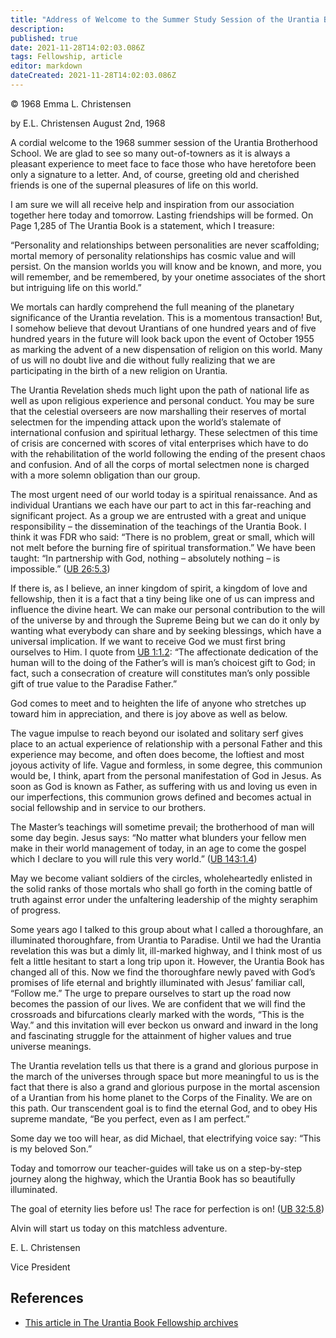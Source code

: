 ```yaml
---
title: "Address of Welcome to the Summer Study Session of the Urantia Brotherhood School"
description: 
published: true
date: 2021-11-28T14:02:03.086Z
tags: Fellowship, article
editor: markdown
dateCreated: 2021-11-28T14:02:03.086Z
---
```


<p class="v-card v-sheet theme--light grey lighten-3 px-2">© 1968 Emma L. Christensen</p>

by E.L. Christensen
August 2nd, 1968

A cordial welcome to the 1968 summer session of the Urantia Brotherhood School. We are glad to see so many out-of-towners as it is always a pleasant experience to meet face to face those who have heretofore been only a signature to a letter. And, of course, greeting old and cherished friends is one of the supernal pleasures of life on this world.

I am sure we will all receive help and inspiration from our association together here today and tomorrow. Lasting friendships will be formed. On Page 1,285 of The Urantia Book is a statement, which I treasure:

“Personality and relationships between personalities are never scaffolding; mortal memory of personality relationships has cosmic value and will persist. On the mansion worlds you will know and be known, and more, you will remember, and be remembered, by your onetime associates of the short but intriguing life on this world.”

We mortals can hardly comprehend the full meaning of the planetary significance of the Urantia revelation. This is a momentous transaction! But, I somehow believe that devout Urantians of one hundred years and of five hundred years in the future will look back upon the event of October 1955 as marking the advent of a new dispensation of religion on this world. Many of us will no doubt live and die without fully realizing that we are participating in the birth of a new religion on Urantia.

The Urantia Revelation sheds much light upon the path of national life as well as upon religious experience and personal conduct. You may be sure that the celestial overseers are now marshalling their reserves of mortal selectmen for the impending attack upon the world’s stalemate of international confusion and spiritual lethargy. These selectmen of this time of crisis are concerned with scores of vital enterprises which have to do with the rehabilitation of the world following the ending of the present chaos and confusion. And of all the corps of mortal selectmen none is charged with a more solemn obligation than our group.

The most urgent need of our world today is a spiritual renaissance. And as individual Urantians we each have our part to act in this far-reaching and significant project. As a group we are entrusted with a great and unique responsibility – the dissemination of the teachings of the Urantia Book. I think it was FDR who said: “There is no problem, great or small, which will not melt before the burning fire of spiritual transformation.” We have been taught: “In partnership with God, nothing – absolutely nothing – is impossible.” ([UB 26:5.3](/en/The_Urantia_Book/26#p5_3))

If there is, as I believe, an inner kingdom of spirit, a kingdom of love and fellowship, then it is a fact that a tiny being like one of us can impress and influence the divine heart. We can make our personal contribution to the will of the universe by and through the Supreme Being but we can do it only by wanting what everybody can share and by seeking blessings, which have a universal implication. If we want to receive God we must first bring ourselves to Him. I quote from [UB 1:1.2](/en/The_Urantia_Book/1#p1_2): “The affectionate dedication of the human will to the doing of the Father’s will is man’s choicest gift to God; in fact, such a consecration of creature will constitutes man’s only possible gift of true value to the Paradise Father.”

God comes to meet and to heighten the life of anyone who stretches up toward him in appreciation, and there is joy above as well as below.

The vague impulse to reach beyond our isolated and solitary serf gives place to an actual experience of relationship with a personal Father and this experience may become, and often does become, the loftiest and most joyous activity of life. Vague and formless, in some degree, this communion would be, I think, apart from the personal manifestation of God in Jesus. As soon as God is known as Father, as suffering with us and loving us even in our imperfections, this communion grows defined and becomes actual in social fellowship and in service to our brothers.

The Master’s teachings will sometime prevail; the brotherhood of man will some day begin. Jesus says: “No matter what blunders your fellow men make in their world management of today, in an age to come the gospel which I declare to you will rule this very world.” ([UB 143:1.4](/en/The_Urantia_Book/143#p1_4))

May we become valiant soldiers of the circles, wholeheartedly enlisted in the solid ranks of those mortals who shall go forth in the coming battle of truth against error under the unfaltering leadership of the mighty seraphim of progress.

Some years ago I talked to this group about what I called a thoroughfare, an illuminated thoroughfare, from Urantia to Paradise. Until we had the Urantia revelation this was but a dimly lit, ill-marked highway, and I think most of us felt a little hesitant to start a long trip upon it. However, the Urantia Book has changed all of this. Now we find the thoroughfare newly paved with God’s promises of life eternal and brightly illuminated with Jesus’ familiar call, “Follow me.” The urge to prepare ourselves to start up the road now becomes the passion of our lives. We are confident that we will find the crossroads and bifurcations clearly marked with the words, “This is the Way.” and this invitation will ever beckon us onward and inward in the long and fascinating struggle for the attainment of higher values and true universe meanings.

The Urantia revelation tells us that there is a grand and glorious purpose in the march of the universes through space but more meaningful to us is the fact that there is also a grand and glorious purpose in the mortal ascension of a Urantian from his home planet to the Corps of the Finality. We are on this path. Our transcendent goal is to find the eternal God, and to obey His supreme mandate, “Be you perfect, even as I am perfect.”

Some day we too will hear, as did Michael, that electrifying voice say: “This is my beloved Son.”

Today and tomorrow our teacher-guides will take us on a step-by-step journey along the highway, which the Urantia Book has so beautifully illuminated.

The goal of eternity lies before us! The race for perfection is on! ([UB 32:5.8](/en/The_Urantia_Book/32#p5_8))

Alvin will start us today on this matchless adventure.

E. L. Christensen

Vice President

## References

* [This article in The Urantia Book Fellowship archives](https://archive.urantiabook.org/archive/history/christy_address080268.htm)